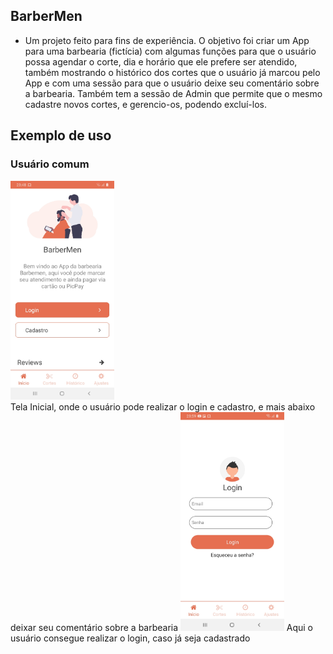 ## BarberMen

  - Um projeto feito para fins de experiência. O objetivo foi criar um App para uma barbearia (fictícia) com algumas funções para que o usuário possa agendar o corte, dia e horário que ele prefere ser atendido, também mostrando o histórico dos cortes que o usuário já marcou pelo App e com uma sessão para que o usuário deixe seu comentário sobre a barbearia. Também tem a sessão de Admin que permite que o mesmo cadastre novos cortes, e gerencio-os, podendo excluí-los.
  
## Exemplo de uso

  ### Usuário comum
  
  
  <img src="src/assets/img/HomeScreen.jpeg" height="350px"/>  
  <br>
  Tela Inicial, onde o usuário pode realizar o login e cadastro, e mais abaixo deixar seu comentário sobre a barbearia
	

  <img src="src/assets/img/Login.jpeg" height="350px"/>
  Aqui o usuário consegue realizar o login, caso já seja cadastrado
 
  
  
